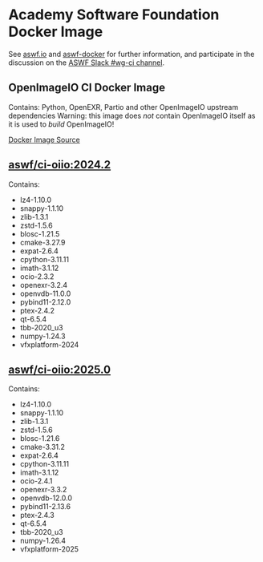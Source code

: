 <!--
Copyright (c) Contributors to the aswf-docker Project. All rights reserved.
SPDX-License-Identifier: Apache-2.0

Warning: this file is automatically generated from a template!
-->

# Academy Software Foundation Docker Image

See [aswf.io](https://aswf.io) and [aswf-docker](https://github.com/AcademySoftwareFoundation/aswf-docker)
for further information, and participate in the discussion on the
[ASWF Slack #wg-ci channel](https://academysoftwarefdn.slack.com/archives/C0169RX7MMK).

## OpenImageIO CI Docker Image

Contains: Python, OpenEXR, Partio and other OpenImageIO upstream dependencies
Warning: this image does *not* contain OpenImageIO itself as it is used to *build* OpenImageIO!

[Docker Image Source](https://github.com/AcademySoftwareFoundation/aswf-docker/blob/main/ci-oiio/Dockerfile)

## [aswf/ci-oiio:2024.2](https://hub.docker.com/r/aswf/ci-oiio/tags?page=1&name=2024.2)

Contains:
* lz4-1.10.0
* snappy-1.1.10
* zlib-1.3.1
* zstd-1.5.6
* blosc-1.21.5
* cmake-3.27.9
* expat-2.6.4
* cpython-3.11.11
* imath-3.1.12
* ocio-2.3.2
* openexr-3.2.4
* openvdb-11.0.0
* pybind11-2.12.0
* ptex-2.4.2
* qt-6.5.4
* tbb-2020_u3
* numpy-1.24.3
* vfxplatform-2024

## [aswf/ci-oiio:2025.0](https://hub.docker.com/r/aswf/ci-oiio/tags?page=1&name=2025.0)

Contains:
* lz4-1.10.0
* snappy-1.1.10
* zlib-1.3.1
* zstd-1.5.6
* blosc-1.21.6
* cmake-3.31.2
* expat-2.6.4
* cpython-3.11.11
* imath-3.1.12
* ocio-2.4.1
* openexr-3.3.2
* openvdb-12.0.0
* pybind11-2.13.6
* ptex-2.4.3
* qt-6.5.4
* tbb-2020_u3
* numpy-1.26.4
* vfxplatform-2025

